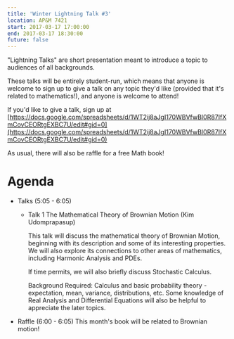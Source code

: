 ```yaml
---
title: 'Winter Lightning Talk #3'
location: AP&M 7421
start: 2017-03-17 17:00:00
end: 2017-03-17 18:30:00
future: false
---
```

"Lightning Talks" are short presentation meant to introduce a topic to
audiences of all backgrounds.

These talks will be entirely student-run, which means that anyone is
welcome to sign up to give a talk on any topic they'd like (provided
that it's related to mathematics!), and anyone is welcome to attend!

If you'd like to give a talk, sign up at
[https://docs.google.com/spreadsheets/d/1WT2ij8aJgI170WBVfwBI0R87IfXmCovCEORtgEXBC7U/edit#gid=0](https://docs.google.com/spreadsheets/d/1WT2ij8aJgI170WBVfwBI0R87IfXmCovCEORtgEXBC7U/edit#gid=0)

As usual, there will also be raffle for a free Math book!

# Agenda
- Talks (5:05 - 6:05)
    - Talk 1
        The Mathematical Theory of Brownian Motion
        (Kim Udomprapasup)

        This talk will discuss the mathematical theory of Brownian Motion, beginning with its description and some of its interesting properties. We will also explore its connections to other areas of mathematics, including Harmonic Analysis and PDEs.

        If time permits, we will also briefly discuss Stochastic Calculus.

        Background Required:
        Calculus and basic probability theory - expectation, mean, variance, distributions, etc. Some knowledge of Real Analysis and Differential Equations will also be helpful to appreciate the later topics.

- Raffle (6:00 - 6:05)
    This month's book will be related to Brownian motion!
